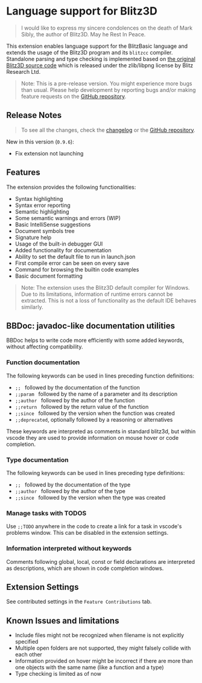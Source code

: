 # Language support for Blitz3D

> I would like to express my sincere condolences on the death of Mark Sibly, the author of Blitz3D. May he Rest In Peace.

This extension enables language support for the BlitzBasic language and extends the usage of the Blitz3D program and its `blitzcc` compiler.
Standalone parsing and type checking is implemented based on [the original Blitz3D source code](https://github.com/blitz-research/blitz3d_soloud) which is released under the zlib/libpng license by Blitz Research Ltd.

> Note: This is a pre-release version. You might experience more bugs than usual. Please help development by reporting bugs and/or making feature requests on the [GitHub repository](https://github.com/denesfilotas/vscode-blitz3d).

## Release Notes

> To see all the changes, check the [changelog](CHANGELOG.md) or the [GitHub repository](https://github.com/denesfilotas/vscode-blitz3d).

New in this version (`0.9.6`):

- Fix extension not launching

## Features

The extension provides the following functionalities:

- Syntax highlighting
- Syntax error reporting
- Semantic highlighting
- Some semantic warnings and errors (WIP)
- Basic IntelliSense suggestions
- Document symbols tree
- Signature help
- Usage of the built-in debugger GUI
- Added functionality for documentation
- Ability to set the default file to run in launch.json
- First compile error can be seen on every save
- Command for browsing the builtin code examples
- Basic document formatting

> Note: The extension uses the Blitz3D default compiler for Windows. Due to its limitations, information of runtime errors cannot be extracted. This is not a loss of functionality as the default IDE behaves similarly.

## BBDoc: javadoc-like documentation utilities

BBDoc helps to write code more efficiently with some added keywords, without affecting compatibility.

### Function documentation

The following keywords can be used in lines preceding function definitions:

- `;; ` followed by the documentation of the function
- `;;param ` followed by the name of a parameter and its description
- `;;author ` followed by the author of the function
- `;;return ` followed by the return value of the function
- `;;since ` followed by the version when the function was created
- `;;deprecated`, optionally followed by a reasoning or alternatives

These keywords are interpreted as comments in standard blitz3d, but within vscode they are used to provide information on mouse hover or code completion.

### Type documentation

The following keywords can be used in lines preceding type definitions:

- `;; ` followed by the documentation of the type
- `;;author ` followed by the author of the type
- `;;since ` followed by the version when the type was created

### Manage tasks with TODOS

Use `;;TODO` anywhere in the code to create a link for a task in vscode's problems window. This can be disabled in the extension settings.

### Information interpreted without keywords

Comments following global, local, const or field declarations are interpreted as descriptions, which are shown in code completion windows.

## Extension Settings

See contributed settings in the `Feature Contributions` tab.

## Known Issues and limitations

- Include files might not be recognized when filename is not explicitly specified
- Multiple open folders are not supported, they might falsely collide with each other
- Information provided on hover might be incorrect if there are more than one objects with the same name (like a function and a type)
- Type checking is limited as of now
